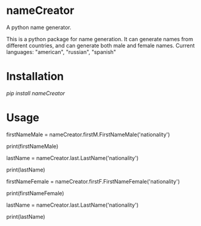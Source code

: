 # nameCreator
A python name generator.

This is a python package for name generation. It can generate names from different countries, and can generate both male and female names.
Current languages: "american", "russian", "spanish"

# Installation
<i>pip install nameCreator</i>

# Usage
firstNameMale = nameCreator.firstM.FirstNameMale('nationality')

print(firstNameMale)

lastName = nameCreator.last.LastName('nationality')

print(lastName)

firstNameFemale = nameCreator.firstF.FirstNameFemale('nationality')

print(firstNameFemale)

lastName = nameCreator.last.LastName('nationality')

print(lastName)